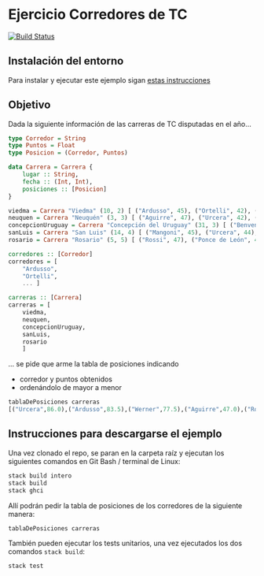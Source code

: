 # Ejercicio Corredores de TC

[![Build Status](https://travis-ci.org/pdep-utn/haskell-tc-autos.svg?branch=master)](https://travis-ci.org/pdep-utn/haskell-tc-autos)

## Instalación del entorno

Para instalar y ejecutar este ejemplo sigan [estas instrucciones](https://github.com/pdep-utn/enunciados-miercoles-noche/blob/master/pages/haskell/entorno.md)

## Objetivo

Dada la siguiente información de las carreras de TC disputadas en el año...

```haskell
type Corredor = String
type Puntos = Float
type Posicion = (Corredor, Puntos)

data Carrera = Carrera {
    lugar :: String,
    fecha :: (Int, Int),
    posiciones :: [Posicion]
}

viedma = Carrera "Viedma" (10, 2) [ ("Ardusso", 45), ("Ortelli", 42), ("Werner", 39) ]
neuquen = Carrera "Neuquén" (3, 3) [ ("Aguirre", 47), ("Urcera", 42), ("Werner", 38.5)]
concepcionUruguay = Carrera "Concepción del Uruguay" (31, 3) [ ("Benvenuti", 45), ("De Benedictis", 42), ("Ardusso", 38.5)]
sanLuis = Carrera "San Luis" (14, 4) [ ("Mangoni", 45), ("Urcera", 44), ("Mazzacane", 39)]
rosario = Carrera "Rosario" (5, 5) [ ("Rossi", 47), ("Ponce de León", 42), ("Ledesma", 38.5) ]

corredores :: [Corredor]
corredores = [
    "Ardusso",
    "Ortelli",
    ... ]

carreras :: [Carrera]
carreras = [
    viedma,
    neuquen,
    concepcionUruguay,
    sanLuis,
    rosario
    ]
```

... se pide que arme la tabla de posiciones indicando

- corredor y puntos obtenidos
- ordenándolo de mayor a menor

```haskell
tablaDePosiciones carreras
[("Urcera",86.0),("Ardusso",83.5),("Werner",77.5),("Aguirre",47.0),("Rossi",47.0),("Benvenuti",45.0),("Mangoni",45.0),("Ortelli",42.0),("De Benedictis",42.0),("Ponce de Le\243n",42.0),("Mazzacane",39.0),("Ledesma",38.5)]
```

## Instrucciones para descargarse el ejemplo

Una vez clonado el repo, se paran en la carpeta raíz y ejecutan los siguientes comandos en Git Bash / terminal de Linux:

```bash
stack build intero
stack build
stack ghci
```

Allí podrán pedir la tabla de posiciones de los corredores de la siguiente manera:

```hs
tablaDePosiciones carreras
```

También pueden ejecutar los tests unitarios, una vez ejecutados los dos comandos `stack build`:

```bash
stack test
```
